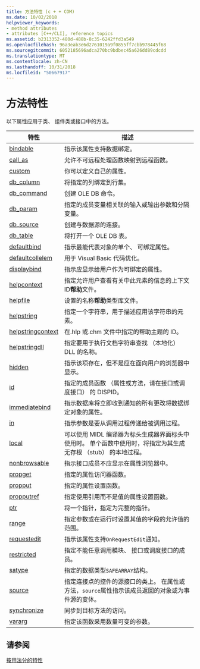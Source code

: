 ```yaml
---
title: 方法特性 (c + + COM)
ms.date: 10/02/2018
helpviewer_keywords:
- method attributes
- attributes [C++/CLI], reference topics
ms.assetid: b2313352-480d-488b-8c35-6242ffd3a549
ms.openlocfilehash: 96a3eab3e6d2761019a9f0855ff7cbb978445f68
ms.sourcegitcommit: 6052185696adca270bc9bdbec45a626dd89cdcdd
ms.translationtype: MT
ms.contentlocale: zh-CN
ms.lasthandoff: 10/31/2018
ms.locfileid: "50667917"
---
```

# <a name="method-attributes"></a>方法特性

以下属性应用于类、 组件类或接口中的方法。

|特性|描述|
|---------------|-----------------|
|[bindable](bindable.md)|指示该属性支持数据绑定。|
|[call_as](call-as.md)|允许不可远程处理函数映射到远程函数。|
|[custom](custom-cpp.md)|你可以定义自己的属性。|
|[db_column](db-column.md)|将指定的列绑定到行集。|
|[db_command](db-command.md)|创建 OLE DB 命令。|
|[db_param](db-param.md)|指定的成员变量相关联的输入或输出参数和分隔变量。|
|[db_source](db-source.md)|创建与数据源的连接。|
|[db_table](db-table.md)|将打开一个 OLE DB 表。|
|[defaultbind](defaultbind.md)|指示最能代表对象的单个、 可绑定属性。|
|[defaultcollelem](defaultcollelem.md)|用于 Visual Basic 代码优化。|
|[displaybind](displaybind.md)|指示应显示给用户作为可绑定的属性。|
|[helpcontext](helpcontext.md)|指定允许用户查看有关中此元素的信息的上下文 ID**帮助**文件。|
|[helpfile](helpfile.md)|设置的名称**帮助**类型库文件。|
|[helpstring](helpstring.md)|指定一个字符串，用于描述应用该字符串的元素。|
|[helpstringcontext](helpstringcontext.md)|在.hlp 或.chm 文件中指定的帮助主题的 ID。|
|[helpstringdll](helpstringdll.md)|指定要用于执行文档字符串查找 （本地化） DLL 的名称。|
|[hidden](hidden.md)|指示该项存在，但不是应在面向用户的浏览器中显示。|
|[id](id.md)|指定的成员函数 （属性或方法，请在接口或调度接口） 的 DISPID。|
|[immediatebind](immediatebind.md)|指示数据库将立即收到通知的所有更改将数据绑定对象的属性。|
|[in](in-cpp.md)|指示参数是要从调用过程传递给被调用过程。|
|[local](local-cpp.md)|可以使用 MIDL 编译器为标头生成器界面标头中使用时。 单个函数中使用时，将指定为其生成无存根 （stub） 的本地过程。|
|[nonbrowsable](nonbrowsable.md)|指示接口成员不应显示在属性浏览器中。|
|[propget](propget.md)|指定的属性访问器函数。|
|[propput](propput.md)|指定的属性设置函数。|
|[propputref](propputref.md)|指定使用引用而不是值的属性设置函数。|
|[ptr](ptr.md)|将一个指针，指定为完整的指针。|
|[range](range-cpp.md)|指定参数或在运行时设置其值的字段的允许值的范围。|
|[requestedit](requestedit.md)|指示该属性支持`OnRequestEdit`通知。|
|[restricted](restricted.md)|指定不能任意调用模块、 接口或调度接口的成员。|
|[satype](satype.md)|指定的数据类型`SAFEARRAY`结构。|
|[source](source-cpp.md)|指定连接点的控件的源接口的类上。 在属性或方法，`source`属性指示该成员返回的对象或为事件源的变体。|
|[synchronize](synchronize.md)|同步到目标方法的访问。|
|[vararg](vararg.md)|指定该函数采用数量可变的参数。|

## <a name="see-also"></a>请参阅

[按用法分的特性](attributes-by-usage.md)
